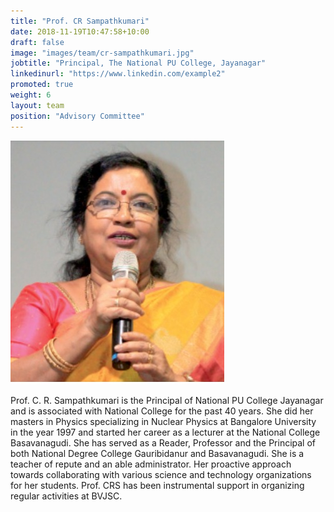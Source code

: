 ```yaml
---
title: "Prof. CR Sampathkumari"
date: 2018-11-19T10:47:58+10:00
draft: false
image: "images/team/cr-sampathkumari.jpg"
jobtitle: "Principal, The National PU College, Jayanagar"
linkedinurl: "https://www.linkedin.com/example2"
promoted: true
weight: 6
layout: team
position: "Advisory Committee"
---
```


![Prof. CR Sampathkumari photo](/images/team/cr-sampathkumari.jpg "Prof. CR Sampathkumari")

Prof. C. R. Sampathkumari is the Principal of National PU College Jayanagar and is associated with National College for the past 40 years. She did her masters in Physics specializing in Nuclear Physics at Bangalore University in the year 1997 and started her career as a lecturer at the National College Basavanagudi. She has served as a Reader, Professor and the Principal of both National Degree College Gauribidanur and Basavanagudi. She is a teacher of repute and an able administrator. Her proactive approach towards collaborating with various science and technology organizations for her students. Prof. CRS has been instrumental support in organizing regular activities at BVJSC.
